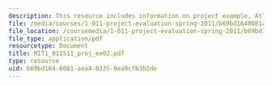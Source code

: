 ```yaml
---
description: This resource includes information on project example, Atlanta BeltLine.
file: /media/courses/1-011-project-evaluation-spring-2011/b69bd1640081aea402350ea9cfb3b2de_MIT1_011S11_proj_ex02.pdf
file_location: /coursemedia/1-011-project-evaluation-spring-2011/b69bd1640081aea402350ea9cfb3b2de_MIT1_011S11_proj_ex02.pdf
file_type: application/pdf
resourcetype: Document
title: MIT1_011S11_proj_ex02.pdf
type: resource
uid: b69bd164-0081-aea4-0235-0ea9cfb3b2de
---
```

